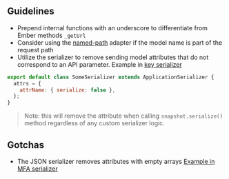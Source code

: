 ## Guidelines

- Prepend internal functions with an underscore to differentiate from Ember methods `_getUrl`
- Consider using the [named-path](../app/adapters/named-path.js) adapter if the model name is part of the request path
- Utilize the serializer to remove sending model attributes that do not correspond to an API parameter. Example in [key serializer](../app/serializers/pki/key.js)

```js
export default class SomeSerializer extends ApplicationSerializer {
  attrs = {
    attrName: { serialize: false },
  };
}
```

> Note: this will remove the attribute when calling `snapshot.serialize()` method regardless of any custom serializer logic.

## Gotchas

- The JSON serializer removes attributes with empty arrays [Example in MFA serializer](https://github.com/hashicorp/vault/blob/e55c18ed1299e0d36b88e603fa9f12adaf8e75dc/ui/app/serializers/mfa-login-enforcement.js#L37-L44)
